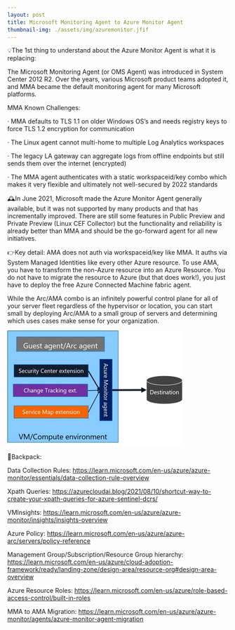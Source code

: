 ```yaml
---
layout: post
title: Microsoft Monitoring Agent to Azure Monitor Agent
thumbnail-img: ./assets/img/azuremonitor.jfif
---
```

💡The 1st thing to understand about the Azure Monitor Agent is what it is replacing:

The Microsoft Monitoring Agent (or OMS Agent) was introduced in System Center 2012 R2. Over the years, various Microsoft product teams adopted it, and MMA became the default monitoring agent for many Microsoft platforms.

MMA Known Challenges:

·       MMA defaults to TLS 1.1 on older Windows OS’s and needs registry keys to force TLS 1.2 encryption for communication

·       The Linux agent cannot multi-home to multiple Log Analytics workspaces

·       The legacy LA gateway can aggregate logs from offline endpoints but still sends them over the internet (encrypted)

·       The MMA agent authenticates with a static workspaceid/key combo which makes it very flexible and ultimately not well-secured by 2022 standards

🕰️In June 2021, Microsoft made the Azure Monitor Agent generally available, but it was not supported by many products and that has incrementally improved. There are still some features in Public Preview and Private Preview (Linux CEF Collector) but the functionality and reliability is already better than MMA and should be the go-forward agent for all new initiatives.

👉Key detail: AMA does not auth via workspaceid/key like MMA. It auths via System Managed Identities like every other Azure resource. To use AMA, you have to transform the non-Azure resource into an Azure Resource. You do not have to migrate the resource to Azure (but that does work!), you just have to deploy the free Azure Connected Machine fabric agent.

While the Arc/AMA combo is an infinitely powerful control plane for all of your server fleet regardless of the hypervisor or location, you can start small by deploying Arc/AMA to a small group of servers and determining which uses cases make sense for your organization.

![Image](/assets/img/azuremonitor.jfif)

🎒Backpack:

Data Collection Rules: https://learn.microsoft.com/en-us/azure/azure-monitor/essentials/data-collection-rule-overview

Xpath Queries: https://azurecloudai.blog/2021/08/10/shortcut-way-to-create-your-xpath-queries-for-azure-sentinel-dcrs/

VMInsights: https://learn.microsoft.com/en-us/azure/azure-monitor/insights/insights-overview

Azure Policy: https://learn.microsoft.com/en-us/azure/azure-arc/servers/policy-reference

Management Group/Subscription/Resource Group hierarchy: https://learn.microsoft.com/en-us/azure/cloud-adoption-framework/ready/landing-zone/design-area/resource-org#design-area-overview

Azure Resource Roles: https://learn.microsoft.com/en-us/azure/role-based-access-control/built-in-roles

MMA to AMA Migration: https://learn.microsoft.com/en-us/azure/azure-monitor/agents/azure-monitor-agent-migration

